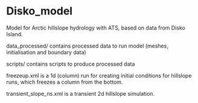 # Disko_model
Model for Arctic hillslope hydrology with ATS, based on data from Disko Island.

data_processed/ contains processed data to run model (meshes, initialisation and boundary data)

scripts/ contains scripts to produce processed data

freezeup.xml is a 1d (column) run for creating initial conditions for hillslope runs, which freezes a column from the bottom.

transient_slope_ns.xml  is a transient 2d hillslope simulation.
